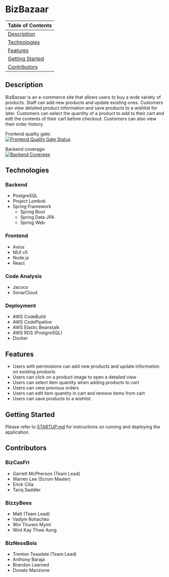 # BizBazaar

Table of Contents |
----------------- |
[Description](#description)|
[Technologies](#technologies)|
[Features](#features)|
[Getting Started](#getting-started)|
[Contributors](#contributors)|

## Description

BizBazaar is an e-commerce site that allows users to buy a wide variety of products. Staff can add new products and update existing ones. Customers can view detailed product information and save products to a wishlist for later. Customers can select the quantity of a product to add to their cart and edit the contents of their cart before checkout. Customers can also view their order history.

Frontend quality gate: <br />
[![Frontend Quality Gate Status](https://sonarcloud.io/api/project_badges/measure?project=bizbazaar_bizbazaar-frontend&metric=alert_status)](https://sonarcloud.io/summary/new_code?id=bizbazaar_bizbazaar-frontend)

Backend coverage: <br />
[![Backend Coverage](https://sonarcloud.io/api/project_badges/measure?project=bizbazaar_bizbazaar-backend&metric=coverage)](https://sonarcloud.io/summary/new_code?id=bizbazaar_bizbazaar-backend)

## Technologies

### Backend
- PostgreSQL
- Project Lombok
- Spring Framework
    - Spring Boot
    - Spring Data JPA
    - Spring Web

### Frontend
- Axios
- MUI v5
- Node.js
- React

### Code Analysis
- Jacoco
- SonarCloud

### Deployment
- AWS CodeBuild
- AWS CodePipeline
- AWS Elastic Beanstalk
- AWS RDS (PostgreSQL)
- Docker

## Features
- Users with permissions can add new products and update information on existing products
- Users can click on a product image to open a detailed view
- Users can select item quantity when adding products to cart
- Users can view previous orders
- Users can edit item quantity in cart and remove items from cart
- Users can save products to a wishlist

## Getting Started

Please refer to [STARTUP.md](https://github.com/bizbazaar/.github/blob/main/profile/STARTUP.md) for instructions on running and deploying the application.

## Contributors

### BizCasFri
- Garrett McPherson (Team Lead)
- Warren Lee (Scrum Master)
- Erick Cilia
- Tariq Saddler

### BizzyBees
- Matt (Team Lead)
- Vadym Rohachko
- Win Thurein Myint
- Wint Kay Thwe Aung

### BizNessBois
- Trenton Teasdale (Team Lead)
- Anthony Baraja
- Brandon Learned
- Donato Manzione